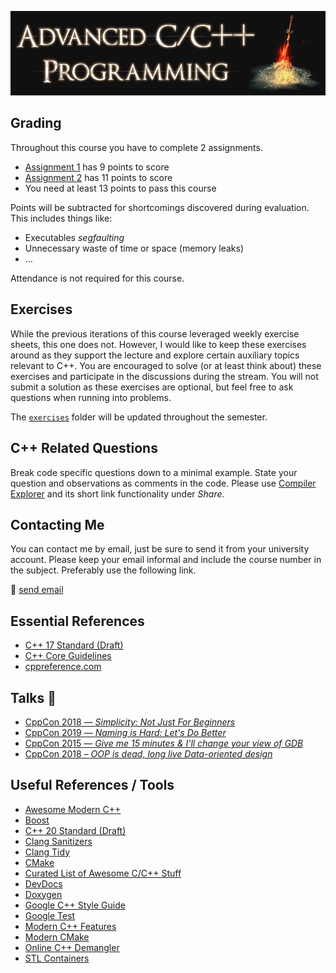 ![Advanced C++ Programming](images/banner.gif)

## Grading

Throughout this course you have to complete 2 assignments.

- [Assignment 1](assignment1) has 9 points to score
- [Assignment 2](assignment2) has 11 points to score
- You need at least 13 points to pass this course

Points will be subtracted for shortcomings discovered during evaluation.
This includes things like:

- Executables *segfaulting*
- Unnecessary waste of time or space (memory leaks)
- …

Attendance is not required for this course.

## Exercises

While the previous iterations of this course leveraged weekly exercise sheets, this one does not.
However, I would like to keep these exercises around as they support the lecture and explore certain auxiliary topics relevant to C++.
You are encouraged to solve (or at least think about) these exercises and participate in the discussions during the stream.
You will not submit a solution as these exercises are optional, but feel free to ask questions when running into problems.

The [`exercises`](exercises) folder will be updated throughout the semester.

## C++ Related Questions

Break code specific questions down to a minimal example.
State your question and observations as comments in the code.
Please use [Compiler Explorer](https://compiler-explorer.com/) and its short link functionality under *Share*.

## Contacting Me

You can contact me by email, just be sure to send it from your university account.
Please keep your email informal and include the course number in the subject.
Preferably use the following link.

📧 [send email](mailto:alexander.hirsch@uibk.ac.at?subject=703807%20-%20)

## Essential References

- [C++ 17 Standard (Draft)](http://www.open-std.org/jtc1/sc22/wg21/docs/papers/2017/n4659.pdf)
- [C++ Core Guidelines](http://isocpp.github.io/CppCoreGuidelines/CppCoreGuidelines)
- [cppreference.com](http://en.cppreference.com)

## Talks 🎥

- [CppCon 2018 — *Simplicity: Not Just For Beginners*](https://www.youtube.com/watch?v=n0Ak6xtVXno)
- [CppCon 2019 — *Naming is Hard: Let's Do Better*](https://www.youtube.com/watch?v=MBRoCdtZOYg)
- [CppCon 2015 — *Give me 15 minutes & I'll change your view of GDB*](https://www.youtube.com/watch?v=PorfLSr3DDI)
- [CppCon 2018 – *OOP is dead, long live Data-oriented design*](https://www.youtube.com/watch?v=yy8jQgmhbAU)

## Useful References / Tools

- [Awesome Modern C++](https://github.com/rigtorp/awesome-modern-cpp)
- [Boost](http://www.boost.org)
- [C++ 20 Standard (Draft)](https://isocpp.org/files/papers/N4860.pdf)
- [Clang Sanitizers](https://clang.llvm.org/docs/UsersManual.html#controlling-code-generation)
- [Clang Tidy](http://clang.llvm.org/extra/clang-tidy/)
- [CMake](https://cmake.org)
- [Curated List of Awesome C/C++ Stuff](https://github.com/fffaraz/awesome-cpp)
- [DevDocs](https://devdocs.io/)
- [Doxygen](http://www.stack.nl/~dimitri/doxygen)
- [Google C++ Style Guide](https://google.github.io/styleguide/cppguide.html)
- [Google Test](https://github.com/google/googletest)
- [Modern C++ Features](https://github.com/AnthonyCalandra/modern-cpp-features)
- [Modern CMake](https://cliutils.gitlab.io/modern-cmake/)
- [Online C++ Demangler](https://demangler.com)
- [STL Containers](http://en.cppreference.com/w/cpp/container)
